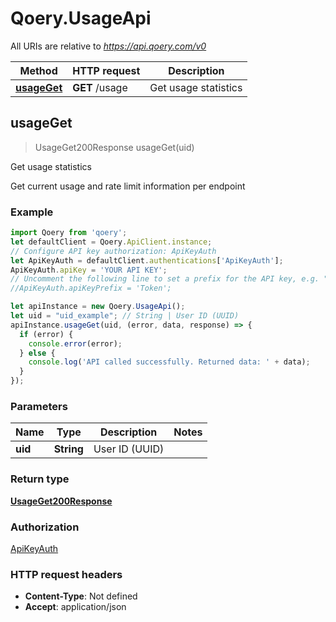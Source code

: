 # Qoery.UsageApi

All URIs are relative to *https://api.qoery.com/v0*

Method | HTTP request | Description
------------- | ------------- | -------------
[**usageGet**](UsageApi.md#usageGet) | **GET** /usage | Get usage statistics



## usageGet

> UsageGet200Response usageGet(uid)

Get usage statistics

Get current usage and rate limit information per endpoint

### Example

```javascript
import Qoery from 'qoery';
let defaultClient = Qoery.ApiClient.instance;
// Configure API key authorization: ApiKeyAuth
let ApiKeyAuth = defaultClient.authentications['ApiKeyAuth'];
ApiKeyAuth.apiKey = 'YOUR API KEY';
// Uncomment the following line to set a prefix for the API key, e.g. "Token" (defaults to null)
//ApiKeyAuth.apiKeyPrefix = 'Token';

let apiInstance = new Qoery.UsageApi();
let uid = "uid_example"; // String | User ID (UUID)
apiInstance.usageGet(uid, (error, data, response) => {
  if (error) {
    console.error(error);
  } else {
    console.log('API called successfully. Returned data: ' + data);
  }
});
```

### Parameters


Name | Type | Description  | Notes
------------- | ------------- | ------------- | -------------
 **uid** | **String**| User ID (UUID) | 

### Return type

[**UsageGet200Response**](UsageGet200Response.md)

### Authorization

[ApiKeyAuth](../README.md#ApiKeyAuth)

### HTTP request headers

- **Content-Type**: Not defined
- **Accept**: application/json

